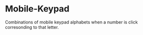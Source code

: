 # Mobile-Keypad
Combinations of mobile keypad alphabets when a number is click corresonding to that letter.
